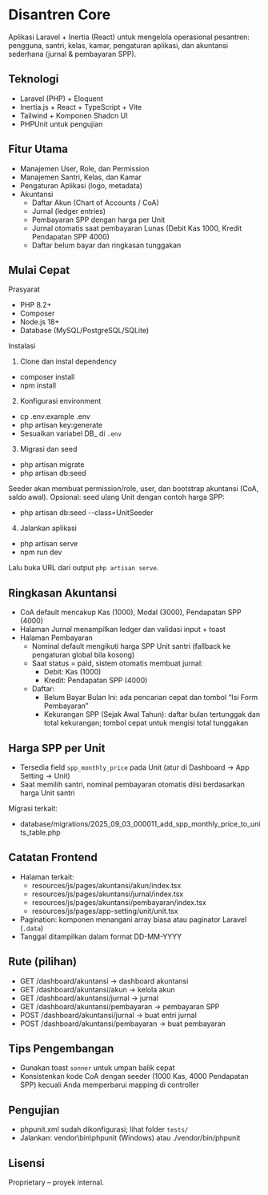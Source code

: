 Disantren Core
==============

Aplikasi Laravel + Inertia (React) untuk mengelola operasional pesantren: pengguna, santri, kelas, kamar, pengaturan aplikasi, dan akuntansi sederhana (jurnal & pembayaran SPP).

Teknologi
---------
- Laravel (PHP) + Eloquent
- Inertia.js + React + TypeScript + Vite
- Tailwind + Komponen Shadcn UI
- PHPUnit untuk pengujian

Fitur Utama
-----------
- Manajemen User, Role, dan Permission
- Manajemen Santri, Kelas, dan Kamar
- Pengaturan Aplikasi (logo, metadata)
- Akuntansi
  - Daftar Akun (Chart of Accounts / CoA)
  - Jurnal (ledger entries)
  - Pembayaran SPP dengan harga per Unit
  - Jurnal otomatis saat pembayaran Lunas (Debit Kas 1000, Kredit Pendapatan SPP 4000)
  - Daftar belum bayar dan ringkasan tunggakan

Mulai Cepat
-----------

Prasyarat
- PHP 8.2+
- Composer
- Node.js 18+
- Database (MySQL/PostgreSQL/SQLite)

Instalasi
1) Clone dan instal dependency
- composer install
- npm install

2) Konfigurasi environment
- cp .env.example .env
- php artisan key:generate
- Sesuaikan variabel DB_ di `.env`

3) Migrasi dan seed
- php artisan migrate
- php artisan db:seed

Seeder akan membuat permission/role, user, dan bootstrap akuntansi (CoA, saldo awal). Opsional: seed ulang Unit dengan contoh harga SPP:
- php artisan db:seed --class=UnitSeeder

4) Jalankan aplikasi
- php artisan serve
- npm run dev

Lalu buka URL dari output `php artisan serve`.

Ringkasan Akuntansi
-------------------
- CoA default mencakup Kas (1000), Modal (3000), Pendapatan SPP (4000)
- Halaman Jurnal menampilkan ledger dan validasi input + toast
- Halaman Pembayaran
  - Nominal default mengikuti harga SPP Unit santri (fallback ke pengaturan global bila kosong)
  - Saat status = paid, sistem otomatis membuat jurnal:
    - Debit: Kas (1000)
    - Kredit: Pendapatan SPP (4000)
  - Daftar:
    - Belum Bayar Bulan Ini: ada pencarian cepat dan tombol “Isi Form Pembayaran”
    - Kekurangan SPP (Sejak Awal Tahun): daftar bulan tertunggak dan total kekurangan; tombol cepat untuk mengisi total tunggakan

Harga SPP per Unit
------------------
- Tersedia field `spp_monthly_price` pada Unit (atur di Dashboard → App Setting → Unit)
- Saat memilih santri, nominal pembayaran otomatis diisi berdasarkan harga Unit santri

Migrasi terkait:
- database/migrations/2025_09_03_000011_add_spp_monthly_price_to_units_table.php

Catatan Frontend
----------------
- Halaman terkait:
  - resources/js/pages/akuntansi/akun/index.tsx
  - resources/js/pages/akuntansi/jurnal/index.tsx
  - resources/js/pages/akuntansi/pembayaran/index.tsx
  - resources/js/pages/app-setting/unit/unit.tsx
- Pagination: komponen menangani array biasa atau paginator Laravel (`.data`)
- Tanggal ditampilkan dalam format DD-MM-YYYY

Rute (pilihan)
--------------
- GET /dashboard/akuntansi → dashboard akuntansi
- GET /dashboard/akuntansi/akun → kelola akun
- GET /dashboard/akuntansi/jurnal → jurnal
- GET /dashboard/akuntansi/pembayaran → pembayaran SPP
- POST /dashboard/akuntansi/jurnal → buat entri jurnal
- POST /dashboard/akuntansi/pembayaran → buat pembayaran

Tips Pengembangan
-----------------
- Gunakan toast `sonner` untuk umpan balik cepat
- Konsistenkan kode CoA dengan seeder (1000 Kas, 4000 Pendapatan SPP) kecuali Anda memperbarui mapping di controller

Pengujian
---------
- phpunit.xml sudah dikonfigurasi; lihat folder `tests/`
- Jalankan: vendor\bin\phpunit (Windows) atau ./vendor/bin/phpunit

Lisensi
-------
Proprietary – proyek internal.
